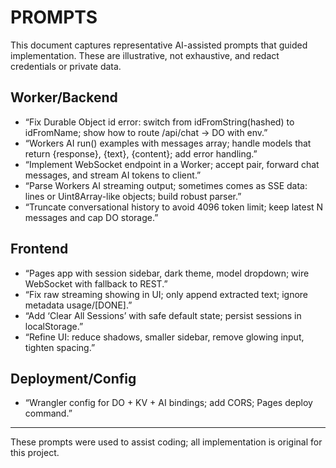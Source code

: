 # PROMPTS

This document captures representative AI-assisted prompts that guided implementation. These are illustrative, not exhaustive, and redact credentials or private data.

## Worker/Backend
- “Fix Durable Object id error: switch from idFromString(hashed) to idFromName; show how to route /api/chat -> DO with env.”
- “Workers AI run() examples with messages array; handle models that return {response}, {text}, {content}; add error handling.”
- “Implement WebSocket endpoint in a Worker; accept pair, forward chat messages, and stream AI tokens to client.”
- “Parse Workers AI streaming output; sometimes comes as SSE data: lines or Uint8Array-like objects; build robust parser.”
- “Truncate conversational history to avoid 4096 token limit; keep latest N messages and cap DO storage.”

## Frontend
- “Pages app with session sidebar, dark theme, model dropdown; wire WebSocket with fallback to REST.”
- “Fix raw streaming showing in UI; only append extracted text; ignore metadata usage/[DONE].”
- “Add ‘Clear All Sessions’ with safe default state; persist sessions in localStorage.”
- “Refine UI: reduce shadows, smaller sidebar, remove glowing input, tighten spacing.”

## Deployment/Config
- “Wrangler config for DO + KV + AI bindings; add CORS; Pages deploy command.”

---
These prompts were used to assist coding; all implementation is original for this project.
